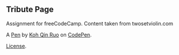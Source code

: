Tribute Page
------------
Assignment for freeCodeCamp. Content taken from twosetviolin.com

A [Pen](https://codepen.io/hikarixx/pen/KKWBezr) by [Koh Qin Ruo](https://codepen.io/hikarixx) on [CodePen](https://codepen.io).

[License](https://codepen.io/hikarixx/pen/KKWBezr/license).